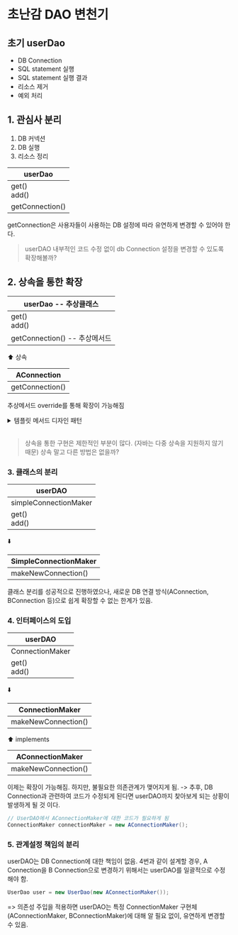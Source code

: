 # 초난감 DAO 변천기

## 초기 userDao

- DB Connection
- SQL statement 실행
- SQL statement 실행 결과
- 리소스 제거
- 예외 처리

## 1. 관심사 분리

1. DB 커넥션
2. DB 실행
3. 리소스 정리

<table>
    <thead>
        <tr>
            <th>userDao</th>
        </tr>
    </thead>
    <tbody>
        <tr>
            <td>get()<br>add()</td>
        </tr>
        <tr>
            <td>getConnection()</td>
        </tr>
    </tbody>
</table>

getConnection은 사용자들이 사용하는 DB 설정에 따라 유연하게 변경할 수 있어야 한다.

> userDAO 내부적인 코드 수정 없이 db Connection 설정을 변경할 수 있도록 확장해볼까?

## 2. 상속을 통한 확장

<table>
    <thead>
        <tr>
            <th>userDao -- 추상클래스</th>
        </tr>
    </thead>
    <tbody>
        <tr>
            <td>get()<br>add()</td>
        </tr>
        <tr>
            <td>getConnection() -- 추상메서드</td>
        </tr>
    </tbody>
</table>
⬆️ 상속
<table>
    <thead>
        <tr>
            <th>AConnection</th>
        </tr>
    </thead>
    <tbody>
        <tr>
            <td>getConnection()</td>
        </tr>
    </tbody>
</table>

추상메서드 override를 통해 확장이 가능해짐

<details>
<summary>템플릿 메서드 디자인 패턴</summary>
상속을 통해 슈퍼클래스의 기능을 확장할때 사용하는 가장 대표적인 방법이다.   
슈퍼 클래스에서 기본적인 로직의 흐름을 만들고 서브클래스가 필요에 맞게 구현해서 사용가능한 구조
템플릿 메소드 - 코드의 기본 알고리즘을 담고 있는 메소드
훅 메소드 - 기폴트 기능을 정의해두거나 비워뒀다가 서브클래스에서 선택적으로 오버라이드 할 수 있도록 만들어둔 메소드
</details>

<br/>

> 상속을 통한 구현은 제한적인 부분이 많다. (자바는 다중 상속을 지원하지 않기 때문)
> 상속 말고 다른 방법은 없을까?

### 3. 클래스의 분리

<table>
    <thead>
        <tr>
            <th>userDAO</th>
        </tr>
    </thead>
    <tbody>
        <tr>
            <td>simpleConnectionMaker</td>
        </tr>
        <tr>
            <td>get()<br>add()</td>
        </tr>
    </tbody>
</table>
⬇️
<table>
    <thead>
        <tr>
            <th>SimpleConnectionMaker</th>
        </tr>
    </thead>
    <tbody>
        <tr>
            <td>makeNewConnection()</td>
        </tr>
    </tbody>
</table>

클래스 분리를 성공적으로 진행하였으나, 새로운 DB 연결 방식(AConnection, BConnection 등)으로 쉽게 확장할 수 없는 한계가 있음.

### 4. 인터페이스의 도입

<table>
    <thead>
        <tr>
            <th>userDAO</th>
        </tr>
    </thead>
    <tbody>
        <tr>
            <td>ConnectionMaker</td>
        </tr>
        <tr>
            <td>get()<br>add()</td>
        </tr>
    </tbody>
</table>
⬇️
<table>
    <thead>
        <tr>
            <th>ConnectionMaker</th>
        </tr>
    </thead>
    <tbody>
        <tr>
            <td>makeNewConnection()</td>
        </tr>
    </tbody>
</table>
⬆️ implements
<table>
    <thead>
        <tr>
            <th>AConnectionMaker</th>
        </tr>
    </thead>
    <tbody>
        <tr>
            <td>makeNewConnection()</td>
        </tr>
    </tbody>
</table>

이제는 확장이 가능해짐.
하지만, 불필요한 의존관계가 맺어지게 됨.
-> 추후, DB Connection과 관련하여 코드가 수정되게 된다면 userDAO까지 찾아보게 되는 상황이 발생하게 될 것 이다.

```java
// UserDAO에서 AConnectionMaker에 대한 코드가 필요하게 됨
ConnectionMaker connectionMaker = new AConnectionMaker();
```

### 5. 관계설정 책임의 분리

userDAO는 DB Connection에 대한 책임이 없음.
4번과 같이 설계할 경우, A Connection을 B Connection으로 변경하기 위해서는 userDAO를 일괄적으로 수정해야 함.

```java
UserDao user = new UserDao(new AConnectionMaker());
```

=> 의존성 주입을 적용하면 userDAO는 특정 ConnectionMaker 구현체(AConnectionMaker, BConnectionMaker)에 대해 알 필요 없이, 유연하게 변경할 수 있음.
